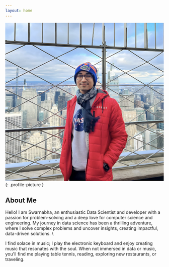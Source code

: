 ```yaml
---
layout: home
---
```


<link rel="stylesheet" href="/assets/css/styles.css">

![My Picture](profile.jpg){: .profile-picture }

## About Me

Hello! I am Swarnabha, an enthusiastic Data Scientist and developer with a passion for problem-solving and a deep love for computer science and engineering. My journey in data science has been a thrilling adventure, where I solve complex problems and uncover insights, creating impactful, data-driven solutions. \

I find solace in music; I play the electronic keyboard and enjoy creating music that resonates with the soul. When not immersed in data or music, you'll find me playing table tennis, reading, exploring new restaurants, or traveling.






